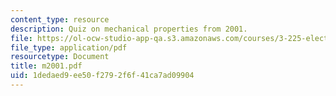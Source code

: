 ```yaml
---
content_type: resource
description: Quiz on mechanical properties from 2001.
file: https://ol-ocw-studio-app-qa.s3.amazonaws.com/courses/3-225-electronic-and-mechanical-properties-of-materials-fall-2007/1dedaed9ee50f2792f6f41ca7ad09904_m2001.pdf
file_type: application/pdf
resourcetype: Document
title: m2001.pdf
uid: 1dedaed9-ee50-f279-2f6f-41ca7ad09904
---
```

